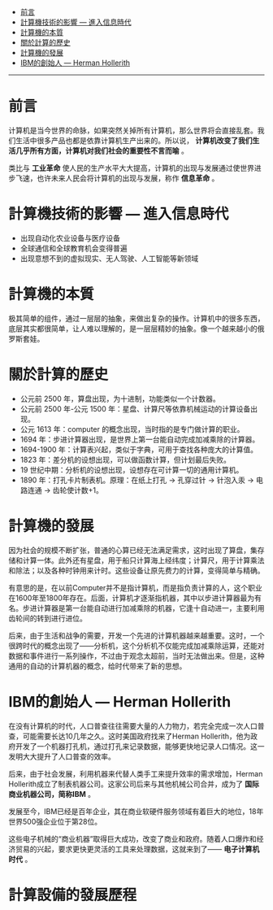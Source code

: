 * [前言](#前言)
* [計算機技術的影響 — 進入信息時代](#計算機技術的影響進入信息時代)
* [計算機的本質](#計算機的本質)
* [關於計算的歷史](#關於計算的歷史)
* [計算機的發展](#計算機的發展)
* [IBM的創始人 — Herman Hollerith](#IBM的創始人HermanHollerith)

---

# 前言

计算机是当今世界的命脉，如果突然关掉所有计算机，那么世界将会直接乱套。我们生活中很多产品也都是依靠计算机生产出来的。所以说， **计算机改变了我们生活几乎所有方面，计算机对我们社会的重要性不言而喻** 。

类比与 **工业革命** 使人民的生产水平大大提高，计算机的出现与发展通过使世界进步飞速，也许未来人民会将计算机的出现与发展，称作 **信息革命** 。

# 計算機技術的影響&nbsp;—&nbsp;進入信息時代

- 出现自动化农业设备与医疗设备
- 全球通信和全球教育机会变得普遍
- 出现意想不到的虚拟现实、无人驾驶、人工智能等新领域

# 計算機的本質

极其简单的组件，通过一层层的抽象，来做出复杂的操作。计算机中的很多东西，底层其实都很简单，让人难以理解的，是一层层精妙的抽象。像一个越来越小的俄罗斯套娃。

# 關於計算的歷史

- 公元前 2500 年，算盘出现，为十进制，功能类似一个计数器。
- 公元前 2500 年-公元 1500 年：星盘、计算尺等依靠机械运动的计算设备出现。
- 公元 1613 年：computer 的概念出现，当时指的是专门做计算的职业。
- 1694 年：步进计算器出现，是世界上第一台能自动完成加减乘除的计算器。
- 1694-1900 年：计算表兴起，类似于字典，可用于查找各种庞大的计算值。
- 1823 年：差分机的设想出现，可以做函数计算，但计划最后失败。
- 19 世纪中期：分析机的设想出现，设想存在可计算一切的通用计算机。
- 1890 年：打孔卡片制表机。原理：在纸上打孔 → 孔穿过针 → 针泡入汞 → 电路连通 → 齿轮使计数+1。

# 計算機的發展

因为社会的规模不断扩张，普通的心算已经无法满足需求，这时出现了算盘，集存储和计算一体。此外还有星盘，用于船只计算海上经纬度；计算尺，用于计算乘法和除法；以及各种时钟用来计时。这些设备让原先费力的计算，变得简单与精确。

有意思的是，在以前Computer并不是指计算机，而是指负责计算的人，这个职业在1600年至1800年存在。后面，计算机才逐渐指机器，其中以步进计算器最为有名。步进计算器是第一台能自动进行加减乘除的机器，它逢十自动进一，主要利用齿轮间的转到进行进位。

后来，由于生活和战争的需要，开发一个先进的计算机器越来越重要。这时，一个很跨时代的概念出现了——分析机，这个分析机不仅能完成加减乘除运算，还能对数据和事件进行一系列操作，不过由于观念太超前，当时无法做出来。但是，这种通用的自动的计算机器的概念，给时代带来了新的思想。

# IBM的創始人&nbsp;—&nbsp;Herman&nbsp;Hollerith

在没有计算机的时代，人口普查往往需要大量的人力物力，若完全完成一次人口普查，可能需要长达10几年之久。这时美国政府找来了Herman Hollerith，他为政府开发了一个机器打孔机，通过打孔来记录数据，能够更快地记录人口情况。这一发明大大提升了人口普查的效率。

后来，由于社会发展，利用机器来代替人类手工来提升效率的需求增加，Herman Hollerith成立了制表机器公司。这家公司后来与其他机械公司合并，成为了 **国际商业机器公司，简称IBM** 。

发展至今，IBM已经是百年企业，其在商业软硬件服务领域有着巨大的地位，18年世界500强企业位于第28位。

这些电子机械的“商业机器”取得巨大成功，改变了商业和政府。随着人口爆炸和经济贸易的兴起，要求更快更灵活的工具来处理数据，这就来到了—— **电子计算机时代** 。

# 計算設備的發展歷程